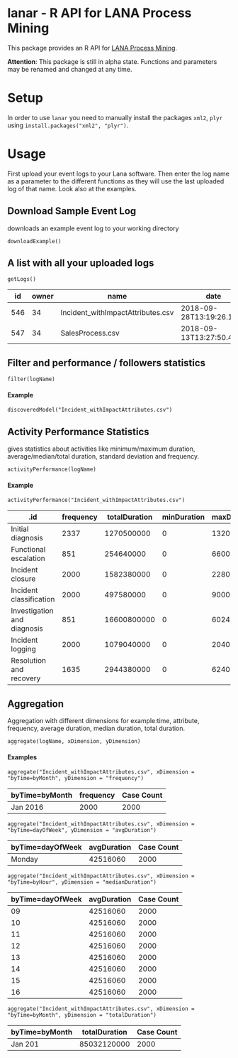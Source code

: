 # lanar - R API for LANA Process Mining
This package provides an R API for [LANA Process Mining](https://www.lana-labs.com/en/). 

**Attention**: This package is still in alpha state. Functions and parameters may be renamed and changed at any time.

# Setup
In order to use `lanar` you need to manually install the packages `xml2`, `plyr` using `install.packages("xml2", "plyr")`.

# Usage
First upload your event logs to your Lana software. Then enter the log name as a parameter to the different functions as they will use the last uploaded log of that name. Look also at the examples.

## Download Sample Event Log
downloads an example event log to your working directory

```
downloadExample()
```

## A list with all your uploaded logs
```
getLogs()
```

| id                | owner         | name                             | date                       | timezone       |
| -------------     | ------------- | -------------                    | -------------              | -------------  |
| 546               | 34            | Incident_withImpactAttributes.csv| 2018-09-28T13:19:26.175Z   | Etc/GMT        |
| 547               | 34            | SalesProcess.csv                 | 2018-09-13T13:27:50.414Z   | Europe/Berlin  |

## Filter and performance / followers statistics
```
filter(logName)
```
#### Example
```
discoveredModel("Incident_withImpactAttributes.csv")
```
## Activity Performance Statistics
gives statistics about activities like minimum/maximum duration, average/median/total duration, standard deviation and frequency.
```
activityPerformance(logName)
```
#### Example
```
activityPerformance("Incident_withImpactAttributes.csv")
```

| .id                           | frequency       | totalDuration   | minDuration     | maxDuration   | avgDuration    | standardDeviation| median         |
| -------------                 | -------------   | -------------   | -------------   | ------------- | -------------  | -------------    | -------------  |
| Initial diagnosis             | 2337            | 1270500000      | 0               | 1320000       | 543645.7       | 238600.5         | 540000         |
| Functional escalation         | 851             | 254640000       | 0               | 660000        | 299224.4       | 118595.1         | 300000         |
|  Incident closure             | 2000            | 1582380000      | 0               | 2280000       | 791190.0       | 361650.6         | 780000         |
|  Incident classification      | 2000            | 497580000       | 0               | 900000        | 248790.0       | 166740.6         | 240000         |
|  Investigation and diagnosis  | 851             | 16600800000     | 0               | 60240000      | 19507403.1     | 12030401.3       | 19020000       |
|  Incident logging             | 2000            | 1079040000      | 0               | 2040000       | 539520.0       | 389029.4         | 480000         |
|  Resolution and recovery      | 1635            | 2944380000      | 0               | 6240000       | 1800844.0      | 1111854.5        | 1800000        |


## Aggregation
Aggregation with different dimensions for example:time, attribute, frequency, average duration, median duration, total duration.
```
aggregate(logName, xDimension, yDimension)
```
#### Examples
```
aggregate("Incident_withImpactAttributes.csv", xDimension = "byTime=byMonth", yDimension = "frequency")
```

| byTime=byMonth    | frequency     | Case Count    |
| -------------     | ------------- | ------------- |
| Jan 2016          | 2000          | 2000          |

```
aggregate("Incident_withImpactAttributes.csv", xDimension = "byTime=dayOfWeek", yDimension = "avgDuration")
```

| byTime=dayOfWeek  | avgDuration   | Case Count    |
| -------------     | ------------- | ------------- |
| Monday            | 42516060      | 2000          |

```
aggregate("Incident_withImpactAttributes.csv", xDimension = "byTime=byHour", yDimension = "medianDuration")
```

| byTime=dayOfWeek  | avgDuration   | Case Count    |
| -------------     | ------------- | ------------- |
| 09                | 42516060      | 2000          |
| 10                | 42516060      | 2000          |
| 11                | 42516060      | 2000          |
| 12                | 42516060      | 2000          |
| 13                | 42516060      | 2000          |
| 14                | 42516060      | 2000          |
| 15                | 42516060      | 2000          |
| 16                | 42516060      | 2000          |

```
aggregate("Incident_withImpactAttributes.csv", xDimension = "byTime=byMonth", yDimension = "totalDuration")
```

| byTime=byMonth    | totalDuration | Case Count    |
| -------------     | ------------- | ------------- |
| Jan 201           | 85032120000   | 2000          |


